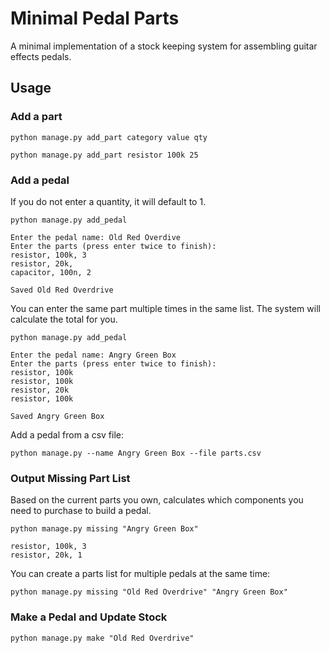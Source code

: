 # Minimal Pedal Parts
A minimal implementation of a stock keeping system for assembling guitar effects pedals.

## Usage

### Add a part


```shell
python manage.py add_part category value qty
```


```shell
python manage.py add_part resistor 100k 25
```


### Add a pedal

If you do not enter a quantity, it will default to 1.

```shell
python manage.py add_pedal

Enter the pedal name: Old Red Overdive
Enter the parts (press enter twice to finish):
resistor, 100k, 3
resistor, 20k,
capacitor, 100n, 2

Saved Old Red Overdrive
```
You can enter the same part multiple times in the same list. The system will calculate the total for you.

```shell
python manage.py add_pedal

Enter the pedal name: Angry Green Box
Enter the parts (press enter twice to finish):
resistor, 100k 
resistor, 100k 
resistor, 20k
resistor, 100k 

Saved Angry Green Box
```

Add a pedal from a csv file:

```shell
python manage.py --name Angry Green Box --file parts.csv
```


### Output Missing Part List

Based on the current parts you own, calculates which components you need to purchase to build a pedal.

```shell
python manage.py missing "Angry Green Box"

resistor, 100k, 3
resistor, 20k, 1
```

You can create a parts list for multiple pedals at the same time:

```shell
python manage.py missing "Old Red Overdrive" "Angry Green Box"
```

### Make a Pedal and Update Stock

 ```shell
 python manage.py make "Old Red Overdrive"
 ```

